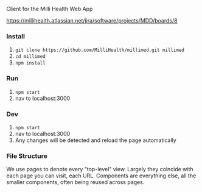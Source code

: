Client for the Milli Health Web App

https://millihealth.atlassian.net/jira/software/projects/MDD/boards/8


### Install
1. `git clone https://github.com/MilliHealth/millimed.git millimed`
2. `cd millimed`
3. `npm install`

### Run
1. `npm start`
2. nav to localhost:3000

### Dev
1. `npm start`
2. nav to localhost:3000
3. Any changes will be detected and reload the page automatically

### File Structure

We use pages to denote every "top-level" view. Largely they coincide with
each page you can visit, each URL. Components are everything else,
all the smaller components, often being reused across pages.
